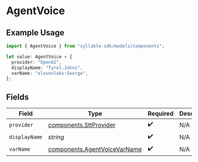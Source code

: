 # AgentVoice

## Example Usage

```typescript
import { AgentVoice } from "syllable-sdk/models/components";

let value: AgentVoice = {
  provider: "OpenAI",
  displayName: "Tyrel.Johns",
  varName: "elevenlabs:George",
};
```

## Fields

| Field                                                                        | Type                                                                         | Required                                                                     | Description                                                                  |
| ---------------------------------------------------------------------------- | ---------------------------------------------------------------------------- | ---------------------------------------------------------------------------- | ---------------------------------------------------------------------------- |
| `provider`                                                                   | [components.SttProvider](../../models/components/sttprovider.md)             | :heavy_check_mark:                                                           | N/A                                                                          |
| `displayName`                                                                | *string*                                                                     | :heavy_check_mark:                                                           | N/A                                                                          |
| `varName`                                                                    | [components.AgentVoiceVarName](../../models/components/agentvoicevarname.md) | :heavy_check_mark:                                                           | N/A                                                                          |